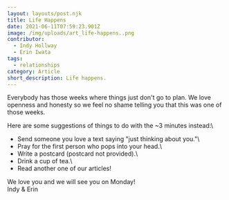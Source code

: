 ```yaml
---
layout: layouts/post.njk
title: Life Happens
date: 2021-06-11T07:59:23.901Z
image: /img/uploads/art_life-happens..png
contributor:
  - Indy Hollway
  - Erin Iwata
tags:
  - relationships
category: Article
short_description: Life happens.
---
```

Everybody has those weeks where things just don't go to plan. We love openness and honesty so we feel no shame telling you that this was one of those weeks. 

Here are some suggestions of things to do with the ~3 minutes instead:\
- Send someone you love a text saying "just thinking about you."\
- Pray for the first person who pops into your head.\
- Write a postcard (postcard not provided).\
- Drink a cup of tea.\
- Read another one of our articles!

 We love you and we will see you on Monday!\
Indy & Erin